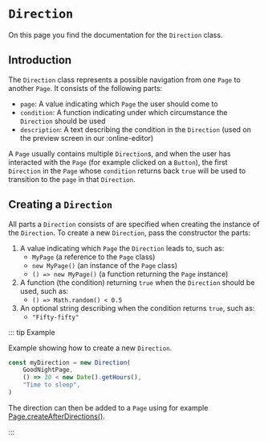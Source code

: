 <script>
	import ViewApp from '$lib/ViewApp.svelte'
</script>

# `Direction`
On this page you find the documentation for the `Direction` class.

## Introduction
The `Direction` class represents a possible navigation from one `Page` to another `Page`. It consists of the following parts:

* `page`: A value indicating which `Page` the user should come to
* `condition`: A function indicating under which circumstance the `Direction` should be used
* `description`: A text describing the condition in the `Direction` (used on the preview screen in our :online-editor)

A `Page` usually contains multiple `Direction`s, and when the user has interacted with the `Page` (for example clicked on a `Button`), the first `Direction` in the `Page` whose `condition` returns back `true` will be used to transition to the `page` in that `Direction`.

## Creating a `Direction`
All parts a `Direction` consists of are specified when creating the instance of the `Direction`. To create a new `Direction`, pass the constructor the parts:

1. A value indicating which `Page` the `Direction` leads to, such as:
	* `MyPage` (a reference to the `Page` class)
	* `new MyPage()` (an instance of the `Page` class)
	* `() => new MyPage()` (a function returning the `Page` instance)
2. A function (the condition) returning `true` when the `Direction` should be used, such as:
	* `() => Math.random() < 0.5`
3. An optional string describing when the condition returns `true`, such as:
	* `"Fifty-fifty"`

::: tip Example

Example showing how to create a new `Direction`.

```js
const myDirection = new Direction(
	GoodNightPage,
	() => 20 < new Date().getHours(),
	"Time to sleep",
)
```

The direction can then be added to a `Page` using for example [Page.createAfterDirections()](./page/#creating-after-directions).

:::